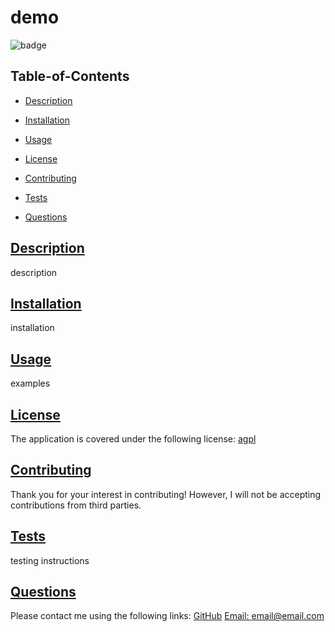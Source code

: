 # demo
  ![badge](https://img.shields.io/badge/license-agpl-blue)
      
  ## Table-of-Contents
  * [Description](#description)
  * [Installation](#installation)
  * [Usage](#usage)
  
  * [License](#license)
    
  * [Contributing](#contributing)
  * [Tests](#tests)
  * [Questions](#questions)
  
  ## [Description](#table-of-contents)
  description
  ## [Installation](#table-of-contents)
  installation
  ## [Usage](#table-of-contents)
  examples
  
  
  ## [License](#table-of-contents)
  The application is covered under the following license:
 [agpl](https://choosealicense.com/licenses/agpl)
      
      
  
  ## [Contributing](#table-of-contents)
  
  Thank you for your interest in contributing! However, I will not be accepting contributions from third parties.
    
  ## [Tests](#table-of-contents)
  testing instructions
  ## [Questions](#table-of-contents)
  Please contact me using the following links:
  [GitHub](https://github.com/username)
  [Email: email@email.com](mailto:email@email.com)
